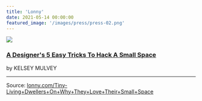 ```yaml
---
title: 'Lonny'
date: 2021-05-14 00:00:00
featured_image: '/images/press/press-02.png'
---
```


![]({{site.baseurl}}/images/press/press-02.png)

### [A Designer's 5 Easy Tricks To Hack A Small Space](https://www.lonny.com/Tiny-Living+Dwellers+On+Why+They+Love+Their+Small+Space)

by KELSEY MULVEY


<hr>

Source: [lonny.com/Tiny-Living+Dwellers+On+Why+They+Love+Their+Small+Space](https://www.lonny.com/Tiny-Living+Dwellers+On+Why+They+Love+Their+Small+Space)